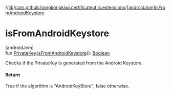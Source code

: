 //[lib](../../index.md)/[com.github.hongkongkiwi.certificateutils.extensions](index.md)/[[androidJvm]isFromAndroidKeystore]([android-jvm]is-from-android-keystore.md)

# isFromAndroidKeystore

[androidJvm]\
fun [PrivateKey](https://developer.android.com/reference/kotlin/java/security/PrivateKey.html).[isFromAndroidKeystore]([android-jvm]is-from-android-keystore.md)(): [Boolean](https://kotlinlang.org/api/latest/jvm/stdlib/kotlin/-boolean/index.html)

Checks if the PrivateKey is generated from the Android Keystore.

#### Return

True if the algorithm is &quot;AndroidKeyStore&quot;, false otherwise.
